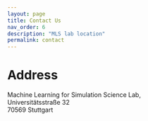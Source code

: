 ```yaml
---
layout: page
title: Contact Us
nav_order: 6
description: "MLS lab location"
permalink: contact
---
```


<style>
 iframe { width: 100%; height: 1400px; }
</style>

# Address

Machine Learning for Simulation Science Lab,  
Universitätsstraße 32  
70569 Stuttgart
